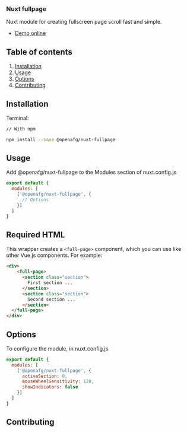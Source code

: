 ### Nuxt fullpage

Nuxt module for creating fullscreen page scroll fast and simple.

- [Demo online](https://afgprogrammer.com/nuxt-fullpage)


## Table of contents
1. [Installation](#installation)
2. [Usage](#usage)
3. [Options](#options)
4. [Contributing](#contributing)


## Installation

Terminal:
```bash
// With npm

npm install --save @openafg/nuxt-fullpage
```

## Usage

Add @openafg/nuxt-fullpage to the Modules section of nuxt.config.js

```js
export default {
  modules: [
    ['@openafg/nuxt-fullpage', {
      // Options
    }]
  ]
}
```

## Required HTML
This wrapper creates a `<full-page>` component, which you can use like other Vue.js components. For example:

```html
<div>
    <full-page>
      <section class="section">
        First section ...
      </section>
      <section class="section">
        Second section ...
      </section>
  </full-page>
</div>
```

## Options
To configure the module, in nuxt.config.js.

```js
export default {
  modules: [
    ['@openafg/nuxt-fullpage', {
      activeSection: 0,
      mouseWheelSensitivity: 120,
      showIndicators: false
    }]
  ]
}
```
## Contributing
